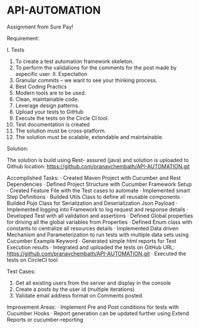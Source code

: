 # API-AUTOMATION

Assignment from Sure Pay!

Requirement:

I. Tests
  1. To create a test automation framework skeleton.
  2. To perform the validations for the comments for the post made by aspecific user.
II. Expectation
  1. Granular commits – we want to see your thinking process. 
  2. Best Coding Practics
  3. Modern tools are to be used.
  4. Clean, maintainable code.
  5. Leverage design patterns.
  6. Upload your tests to GitHub
  7. Execute the tests on the Circle CI tool.
  8. Test documentation is created
  9. The solution must be cross-platform.
  10. The solution must be scalable, extendable and maintainable.

Solution:

The solution is build using Rest- assured (java) and solution is uploaded to Github location: https://github.com/pranavchembath/API-AUTOMATION.git

Accomplished Tasks:
·         Created Maven Project with Cucumber and Rest Dependencies
·         Defined Project Structure with Cucumber Framework Setup
·         Created Feature File with the Test cases to automate
·         Implemented smart Step Definitions
·         Builded Utils Class to define all reusable components
·         Builded Pojo Class for Serialization and Deserialization Json Payload
·         Implemented logging into Framework to log request and response details
·         Developed Test with all validation and assertions
·         Defined Global properties for driving all the global variables from Properties
·         Defined Enum class with constants to centralize all resources details
·         Implemented Data driven Mechanism and Parameterization to run tests with multiple data sets using Cucumber Example Keyword
·         Generated simple html reports for Test Execution results
·         Integrated and uploaded the tests on GitHub
	URL: https://github.com/pranavchembath/API-AUTOMATION.git
·         Executed the tests on CircleCI tool

Test Cases:
1.	Get all existing users from the server and display in the console
2.	Create a posts by the user id  (multiple iterations)
3.	Validate email address format on Comments posted.

Improvement Areas:
·         Implement Pre and Post conditions for tests with Cucumber Hooks
·         Report generation can be updated further using Extend Reports or cucumber-reporting


